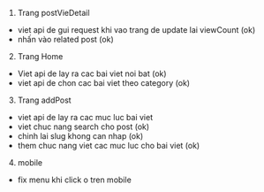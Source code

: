 1. Trang postVieDetail

- viet api de gui request khi vao trang de update lai viewCount (ok)
- nhấn vào related post (ok)

2. Trang Home

- Viet api de lay ra cac bai viet noi bat (ok)
- viet api de chon cac bai viet theo category (ok)

3. Trang addPost

- viet api de lay ra cac muc luc bai viet
- viet chuc nang search cho post (ok)
- chinh lai slug khong can nhap (ok)
- them chuc nang viet cac muc luc cho bai viet (ok)

4. mobile

- fix menu khi click o tren mobile
